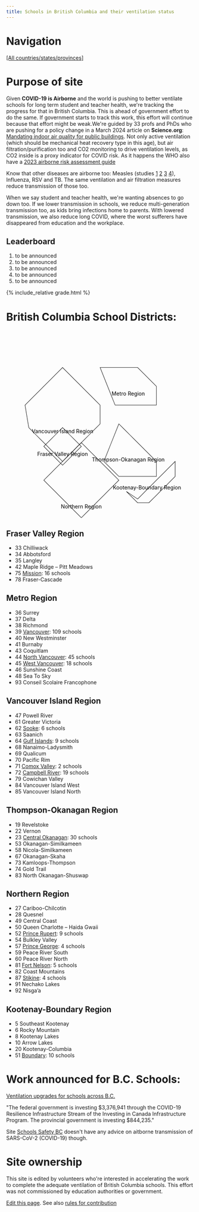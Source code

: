 ```yaml
---
title: Schools in British Columbia and their ventilation status
---
```


# Navigation

[[All countries/states/provinces]](..)

# Purpose of site

Given **COVID-19 is Airborne** and the world is pushing to better ventilate schools for long term student and teacher health, we're tracking the progress for that in British Columbia. This is ahead of government effort to do the same. If government starts to track this work, this effort will continue because that effort might be weak.We're guided by 33 profs and PhDs who are pushing for a policy change in a March 2024 article on **Science.org**: [Mandating indoor air quality for public buildings](https://drive.google.com/file/d/16l_IH47cQtC7fFuafvHca7ORNVGITxx8/view). Not only active ventilation (which should be mechanical heat recovery type in this age), but air filtration/purification too and CO2 monitoring to drive ventilation levels, as CO2 inside is a proxy indicator for COVID risk. As it happens the WHO also have a [2023 airborne risk assessment guide](https://iris.who.int/handle/10665/376346)

Know that other diseases are airborne too: Measles (studies [1](https://www.ncbi.nlm.nih.gov/pmc/articles/PMC2810934/pdf/10982072.pdf) [2](https://www.ncbi.nlm.nih.gov/pmc/articles/PMC3880795/pdf/nihms532643.pdf) [3](https://pubmed.ncbi.nlm.nih.gov/31257413/) [4](https://www.sciencedirect.com/science/article/pii/S0196655316305363)), Influenza, RSV and TB. The same ventilation and air filtration measures reduce transmission of those too.

 When we say student and teacher health, we're wanting absences to go down too. If we lower transmission in schools, we reduce multi-generation transmission too, as kids bring infections home to parents. With lowered transmission, we also reduce long COVID, where the worst sufferers have disappeared from education and the workplace.


## Leaderboard

1. to be announced
2. to be announced
3. to be announced
4. to be announced
5. to be announced

{% include_relative grade.html %}

# British Columbia School Districts:

<svg viewBox="0 0 500 500" xmlns="http://www.w3.org/2000/svg">
  <g>
    <path d="M100 310 L110 300 L120 290 L130 280 L140 270 L150 260 L160 270 L170 280 L180 290 L190 300 L200 310 L190 320 L180 330 L170 340 L160 350 L150 360 L140 350 L130 340 L120 330 L110 320 Z" fill="none" stroke="black" />
    <text x="150" y="335" text-anchor="middle">Fraser Valley Region</text>
  </g>
  <g>
    <path d="M250 100 L260 100 L270 100 L280 100 L290 100 L300 100 L310 100 L320 100 L330 100 L340 100 L350 100 L360 110 L370 120 L380 130 L390 140 L400 150 L400 160 L400 170 L400 180 L400 190 L400 200 L390 200 L380 200 L370 200 L360 200 L350 200 L340 200 L330 200 L320 200 L310 200 L300 200 L290 200 Z" fill="none" stroke="black" />
    <text x="325" y="175" text-anchor="middle">Metro Region</text>
  </g>
  <g>
    <path d="M50 200 L60 190 L70 180 L80 170 L90 160 L100 150 L110 140 L120 130 L130 120 L140 110 L150 100 L160 110 L170 120 L180 130 L190 140 L200 150 L210 160 L220 170 L230 180 L240 190 L250 200 L250 210 L250 220 L250 230 L250 240 L250 250 L240 260 L230 270 L220 280 L210 290 L200 300 L190 310 L180 320 L170 330 L160 340 L150 350 L140 340 L130 330 L120 320 L110 310 L100 300 L90 290 L80 280 L70 270 L60 260 Z" fill="none" stroke="black" />
    <text x="150" y="275" text-anchor="middle">Vancouver Island Region</text>
  </g>
  <g>
    <path d="M300 250 L310 260 L320 270 L330 280 L340 290 L350 300 L360 310 L370 320 L380 330 L390 340 L400 350 L400 360 L400 370 L400 380 L400 390 L390 390 L380 390 L370 390 L360 390 L350 390 L340 390 L330 390 L320 390 L310 390 L300 390 L290 380 L280 370 L270 360 L260 350 Z" fill="none" stroke="black" />
    <text x="325" y="350" text-anchor="middle">Thompson-Okanagan Region</text>
  </g>
  <g>
    <path d="M100 400 L110 410 L120 420 L130 430 L140 440 L150 450 L160 460 L170 470 L180 480 L190 490 L200 500 L210 490 L220 480 L230 470 L240 460 L250 450 L260 440 L270 430 L280 420 L290 410 L300 400 L290 390 L280 380 L270 370 L260 360 L250 350 L240 340 L230 330 L220 320 L210 310 L200 300 L190 310 L180 320 L170 330 L160 340 L150 350 L140 360 L130 370 L120 380 L110 390 Z" fill="none" stroke="black" />
    <text x="200" y="475" text-anchor="middle">Northern Region</text>
  </g>
  <g>
    <path d="M350 450 L360 440 L370 430 L380 420 L390 410 L400 400 L410 390 L420 380 L430 370 L440 360 L450 350 L450 360 L450 370 L450 380 L450 390 L440 400 L430 410 L420 420 L410 430 L400 440 L390 450 L380 460 L370 460 L360 460 L350 460 L340 450 L330 440 L320 430 Z" fill="none" stroke="black" />
    <text x="375" y="425" text-anchor="middle">Kootenay-Boundary Region</text>
  </g>
</svg>

## Fraser Valley Region

* 33 Chilliwack
* 34 Abbotsford
* 35 Langley
* 42 Maple Ridge – Pitt Meadows
* 75 [Mission](Mission/): 16 schools
* 78 Fraser-Cascade

## Metro Region

* 36 Surrey
* 37 Delta
* 38 Richmond
* 39 [Vancouver](Vancouver/): 109 schools
* 40 New Westminster
* 41 Burnaby
* 43 Coquitlam
* 44 [North Vancouver](North_Vancouver/): 45 schools
* 45 [West Vancouver](West_Vancouver/): 18 schools
* 46 Sunshine Coast
* 48 Sea To Sky
* 93 Conseil Scolaire Francophone

## Vancouver Island Region

* 47 Powell River
* 61 Greater Victoria
* 62 [Sooke](Sooke/): 6 schools
* 63 Saanich
* 64 [Gulf Islands](Gulf_Islands/): 9 schools
* 68 Nanaimo-Ladysmith
* 69 Qualicum
* 70 Pacific Rim
* 71 [Comox Valley](Comox_Valley/): 2 schools
* 72 [Campbell River](Campbell_River/): 19 schools
* 79 Cowichan Valley
* 84 Vancouver Island West
* 85 Vancouver Island North

## Thompson-Okanagan Region

* 19 Revelstoke
* 22 Vernon
* 23 [Central Okanagan](Central_Okanagan/): 30 schools
* 53 Okanagan-Similkameen
* 58 Nicola-Similkameen
* 67 Okanagan-Skaha
* 73 Kamloops-Thompson
* 74 Gold Trail
* 83 North Okanagan-Shuswap

## Northern Region

* 27 Cariboo-Chilcotin
* 28 Quesnel
* 49 Central Coast
* 50 Queen Charlotte – Haida Gwaii
* 52 [Prince Rupert](Prince_Rupert/): 9 schools
* 54 Bulkley Valley
* 57 [Prince George](Prince_George/): 4 schools
* 59 Peace River South
* 60 Peace River North
* 81 [Fort Nelson](Fort_Nelson/): 5 schools
* 82 Coast Mountains
* 87 [Stikine](Stikine/): 4 schools
* 91 Nechako Lakes
* 92 Nisga’a

## Kootenay-Boundary Region

* 5 Southeast Kootenay
* 6 Rocky Mountain
* 8 Kootenay Lakes
* 10 Arrow Lakes
* 20 Kootenay-Columbia
* 51 [Boundary](Boundary/): 10 schools

# Work announced for B.C. Schools:

[Ventilation upgrades for schools across B.C.](https://www.canada.ca/en/office-infrastructure/news/2024/03/ventilation-upgrades-for-schools-across-bc.html)

"The federal government is investing $3,376,941 through the COVID-19 Resilience Infrastructure Stream of the Investing in Canada Infrastructure Program. The provincial government is investing $844,235."

Site [Schools Safety BC](https://www.schoolsafetybc.ca/) doesn't have any advice on aitborne transmission of SARS-CoV-2 (COVID-19) though.

# Site ownership

This site is edited by volunteers who're interested in accelerating the work to complete the adequate ventilation of British Columbia schools. This effort was not commissioned by education authorities or government.

[Edit this page](https://github.com/ventilate-schools/BC/edit/main/index.md). See also [rules for contribution](./contribution_rules/)